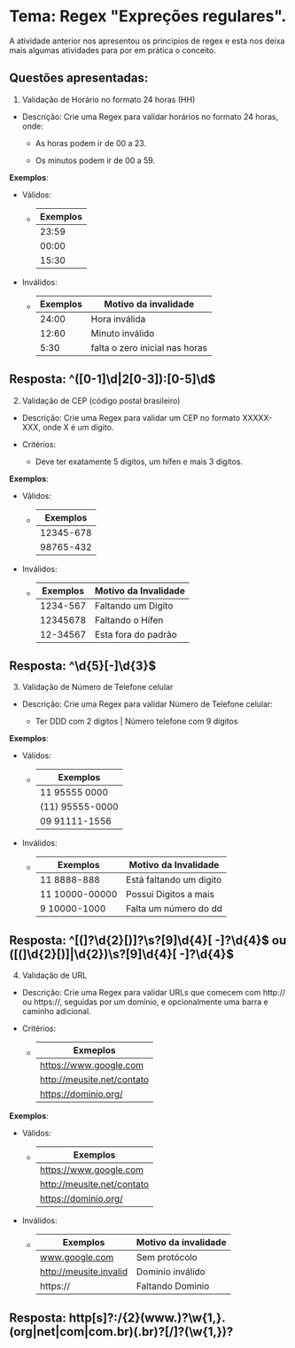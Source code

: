 # Tema: Regex "Expreções regulares".

A atividade anterior nos apresentou os principios de regex e esta nos deixa mais algumas atividades para por em prática o conceito. 

## Questões apresentadas:


1. Validação de Horário no formato 24 horas (HH)

- Descrição: Crie uma Regex para validar horários no formato 24 horas, onde:

    - As horas podem ir de 00 a 23.

    - Os minutos podem ir de 00 a 59.


**Exemplos**:


- Válidos:

    -   |Exemplos|
        |--------|
        |23:59 | 
        |00:00 |
        |15:30 |


- Inválidos:

    - |      Exemplos        | Motivo da invalidade    |
      |----------------------|-------------------------|
      |          24:00       |Hora inválida            |
      |          12:60       |Minuto inválido          |
      |          5:30        |falta o zero inicial nas horas|


Resposta: ^([0-1]\d|2[0-3]):[0-5]\d$
-----------------------------------------------------------------------------------------------


2. Validação de CEP (código postal brasileiro)

- Descrição: Crie uma Regex para validar um CEP no formato XXXXX-XXX, onde X é um dígito.

- Critérios:

    - Deve ter exatamente 5 dígitos, um hífen e mais 3 dígitos.


**Exemplos**:

- Válidos:

    -   |Exemplos|
        |--------|
        12345-678 | 
        98765-432|


- Inválidos:

    - |      Exemplos        | Motivo da Invalidade    |
      |----------------------|-------------------------|
      |         1234-567     |Faltando um Digito       |
      |         12345678     |Faltando o Hífen         |
      |          12-34567     |Esta fora do padrão      |


Resposta: ^\d{5}[-]\d{3}$
-----------------------------------------------------------------------------------------------


3. Validação de Número de Telefone celular

- Descrição: Crie uma Regex para validar Número de Telefone celular:

    - Ter DDD com 2 dígitos | Número telefone com 9 dígitos


**Exemplos**:

- Válidos:


    -   |   Exemplos    |
        |---------------|
        |11 95555 0000  |
        |(11) 95555-0000|
        | 09 91111-1556 |

- Inválidos:

      
    - |      Exemplos        | Motivo da Invalidade    |
      |----------------------|-------------------------|
      |   11 8888-888        | Está faltando um digito |      
      |   11 10000-00000     | Possui Digitos a mais   |
      |   9 10000-1000       |  Falta um número do dd  |


Resposta: ^[(]?\d{2}[)]?\s?[9]\d{4}[ -]?\d{4}$ ou ([(]\d{2}[)]|\d{2})\s?[9]\d{4}[ -]?\d{4}$
-----------------------------------------------------------------------------------------------

4. Validação de URL

- Descrição: Crie uma Regex para validar URLs que comecem com http:// ou https://, seguidas por um domínio, e opcionalmente uma barra e caminho adicional.

- Critérios:
    - |Exmeplos|
      |--------|
      |https://www.google.com|
      |http://meusite.net/contato|
      |https://dominio.org/|


**Exemplos**:

- Válidos:

    -   |Exemplos|
        |--------|
        |https://www.google.com |
         http://meusite.net/contato | 
         https://dominio.org/|

- Inválidos:

    - |      Exemplos        | Motivo da invalidade    |
      |----------------------|-------------------------|
      |  www.google.com      |     Sem protócolo       |
      |http://meusite.invalid|     Dominio inválido    |
      |  https://            |     Faltando Dominio    |


Resposta: http[s]?:\/{2}(www.)?\w{1,}.(org|net|com|com.br)(.br)?[\/]?(\w{1,})?
-----------------------------------------------------------------------------------------------
